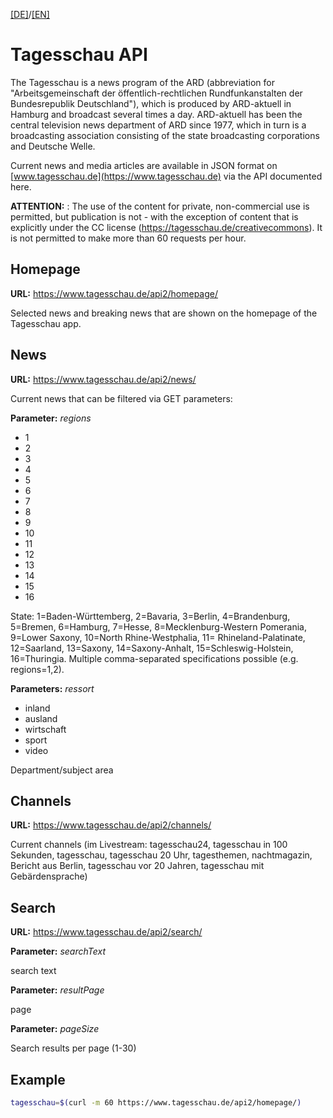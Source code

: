 [[DE]](README.md)/[[EN]](README_en.md)

# Tagesschau API

The Tagesschau is a news program of the ARD (abbreviation for "Arbeitsgemeinschaft der öffentlich-rechtlichen Rundfunkanstalten der Bundesrepublik Deutschland"), which is produced by ARD-aktuell in Hamburg and broadcast several times a day. ARD-aktuell has been the central television news department of ARD since 1977, which in turn is a broadcasting association consisting of the state broadcasting corporations and Deutsche Welle.

Current news and media articles are available in JSON format on [www.tagesschau.de](https://www.tagesschau.de) via the API documented here.

**ATTENTION:** : The use of the content for private, non-commercial use is permitted, but publication is not - with the exception of content that is explicitly under the CC license (https://tagesschau.de/creativecommons). It is not permitted to make more than 60 requests per hour.


## Homepage

**URL:** https://www.tagesschau.de/api2/homepage/

Selected news and breaking news that are shown on the homepage of the Tagesschau app.


## News

**URL:** https://www.tagesschau.de/api2/news/

Current news that can be filtered via GET parameters:

**Parameter:** *regions* 
- 1
- 2
- 3
- 4
- 5
- 6
- 7
- 8
- 9
- 10
- 11
- 12
- 13
- 14
- 15
- 16

State: 1=Baden-Württemberg, 2=Bavaria, 3=Berlin, 4=Brandenburg, 5=Bremen, 6=Hamburg, 7=Hesse, 8=Mecklenburg-Western Pomerania, 9=Lower Saxony, 10=North Rhine-Westphalia, 11= Rhineland-Palatinate, 12=Saarland, 13=Saxony, 14=Saxony-Anhalt, 15=Schleswig-Holstein, 16=Thuringia. Multiple comma-separated specifications possible (e.g. regions=1,2).


**Parameters:** *ressort*

- inland
- ausland
- wirtschaft
- sport	
- video

Department/subject area


## Channels

**URL:** https://www.tagesschau.de/api2/channels/

Current channels (im Livestream: tagesschau24, tagesschau in 100 Sekunden, tagesschau, tagesschau 20 Uhr, tagesthemen, nachtmagazin, Bericht aus Berlin, tagesschau vor 20 Jahren, tagesschau mit Gebärdensprache)


## Search

**URL:** https://www.tagesschau.de/api2/search/


**Parameter:** *searchText* 

search text


**Parameter:** *resultPage* 

page


**Parameter:** *pageSize* 

Search results per page (1-30)


## Example

```bash
tagesschau=$(curl -m 60 https://www.tagesschau.de/api2/homepage/)
```
